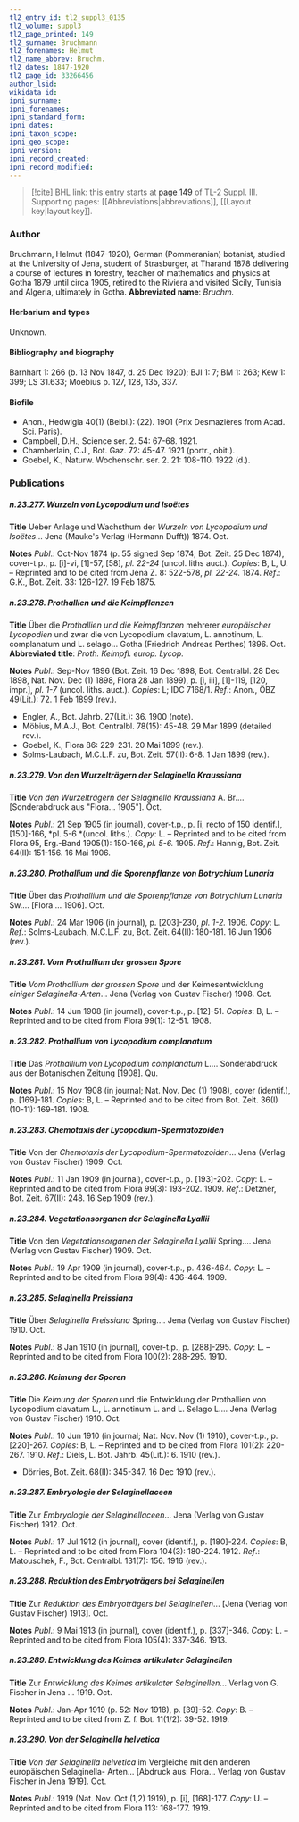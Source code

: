 ```yaml
---
tl2_entry_id: tl2_suppl3_0135
tl2_volume: suppl3
tl2_page_printed: 149
tl2_surname: Bruchmann
tl2_forenames: Helmut
tl2_name_abbrev: Bruchm.
tl2_dates: 1847-1920
tl2_page_id: 33266456
author_lsid: 
wikidata_id: 
ipni_surname: 
ipni_forenames: 
ipni_standard_form: 
ipni_dates: 
ipni_taxon_scope: 
ipni_geo_scope: 
ipni_version: 
ipni_record_created: 
ipni_record_modified:
---
```



> [!cite] BHL link: this entry starts at [page 149](https://www.biodiversitylibrary.org/page/33266456) of TL-2 Suppl. III.
> Supporting pages: [[Abbreviations|abbreviations]], [[Layout key|layout key]].

### Author

Bruchmann, Helmut (1847-1920), German (Pommeranian) botanist, studied at the University of Jena, student of Strasburger, at Tharand 1878 delivering a course of lectures in forestry, teacher of mathematics and physics at Gotha 1879 until circa 1905, retired to the Riviera and visited Sicily, Tunisia and Algeria, ultimately in Gotha. 
**Abbreviated name**: *Bruchm.*

#### Herbarium and types

Unknown.

#### Bibliography and biography

Barnhart 1: 266 (b. 13 Nov 1847, d. 25 Dec 1920); BJI 1: 7; BM 1: 263; Kew 1: 399; LS 31.633; Moebius p. 127, 128, 135, 337.

#### Biofile

- Anon., Hedwigia 40(1) (Beibl.): (22). 1901 (Prix Desmazières from Acad. Sci. Paris).
- Campbell, D.H., Science ser. 2. 54: 67-68. 1921.
- Chamberlain, C.J., Bot. Gaz. 72: 45-47. 1921 (portr., obit.).
- Goebel, K., Naturw. Wochenschr. ser. 2. 21: 108-110. 1922 (d.).

### Publications

##### n.23.277. Wurzeln von Lycopodium und Isoëtes

**Title**
Ueber Anlage und Wachsthum der *Wurzeln von Lycopodium und Isoëtes*... Jena (Mauke's Verlag (Hermann Dufft)) 1874. Oct.

**Notes**
*Publ*.: Oct-Nov 1874 (p. 55 signed Sep 1874; Bot. Zeit. 25 Dec 1874), cover-t.p., p. \[i\]-vi, \[1\]-57, \[58\], *pl. 22-24* (uncol. liths auct.). *Copies*: B, L, U. – Reprinted and to be cited from Jena Z. 8: 522-578, *pl. 22-24.* 1874.
*Ref*.: G.K., Bot. Zeit. 33: 126-127. 19 Feb 1875.

##### n.23.278. Prothallien und die Keimpflanzen

**Title**
Über die *Prothallien und die Keimpflanzen* mehrerer *europäischer Lycopodien* und zwar die von Lycopodium clavatum, L. annotinum, L. complanatum und L. selago... Gotha (Friedrich Andreas Perthes) 1896. Oct.
**Abbreviated title**: *Proth. Keimpfl. europ. Lycop.*

**Notes**
*Publ*.: Sep-Nov 1896 (Bot. Zeit. 16 Dec 1898, Bot. Centralbl. 28 Dec 1898, Nat. Nov. Dec (1) 1898, Flora 28 Jan 1899), p. \[i, iii\], \[1\]-119, \[120, impr.\], *pl. 1-7* (uncol. liths. auct.).
*Copies*: L; IDC 7168/1.
*Ref*.: Anon., ÖBZ 49(Lit.): 72. 1 Feb 1899 (rev.).
- Engler, A., Bot. Jahrb. 27(Lit.): 36. 1900 (note).
- Möbius, M.A.J., Bot. Centralbl. 78(15): 45-48. 29 Mar 1899 (detailed rev.).
- Goebel, K., Flora 86: 229-231. 20 Mai 1899 (rev.).
- Solms-Laubach, M.C.L.F. zu, Bot. Zeit. 57(II): 6-8. 1 Jan 1899 (rev.).

##### n.23.279. Von den Wurzelträgern der Selaginella Kraussiana

**Title**
*Von den Wurzelträgern der Selaginella Kraussiana* A. Br.... \[Sonderabdruck aus "Flora... 1905"\]. Oct.

**Notes**
*Publ*.: 21 Sep 1905 (in journal), cover-t.p., p. \[i, recto of 150 identif.\], \[150\]-166, *pl. 5-6 *(uncol. liths.). *Copy*: L. – Reprinted and to be cited from Flora 95, Erg.-Band 1905(1): 150-166, *pl. 5-6.* 1905.
*Ref*.: Hannig, Bot. Zeit. 64(II): 151-156. 16 Mai 1906.

##### n.23.280. Prothallium und die Sporenpflanze von Botrychium Lunaria

**Title**
Über das *Prothallium und die Sporenpflanze von Botrychium Lunaria* Sw.... \[Flora ... 1906\]. Oct.

**Notes**
*Publ*.: 24 Mar 1906 (in journal), p. \[203\]-230, *pl. 1-2.* 1906. *Copy*: L.
*Ref*.: Solms-Laubach, M.C.L.F. zu, Bot. Zeit. 64(II): 180-181. 16 Jun 1906 (rev.).

##### n.23.281. Vom Prothallium der grossen Spore

**Title**
*Vom Prothallium der grossen Spore* und der Keimesentwicklung *einiger Selaginella-Arten*... Jena (Verlag von Gustav Fischer) 1908. Oct.

**Notes**
*Publ*.: 14 Jun 1908 (in journal), cover-t.p., p. \[12\]-51. *Copies*: B, L. – Reprinted and to be cited from Flora 99(1): 12-51. 1908.

##### n.23.282. Prothallium von Lycopodium complanatum

**Title**
Das *Prothallium von Lycopodium complanatum* L.... Sonderabdruck aus der Botanischen Zeitung \[1908\]. Qu.

**Notes**
*Publ*.: 15 Nov 1908 (in journal; Nat. Nov. Dec (1) 1908), cover (identif.), p. \[169\]-181.
*Copies*: B, L. – Reprinted and to be cited from Bot. Zeit. 36(I) (10-11): 169-181. 1908.

##### n.23.283. Chemotaxis der Lycopodium-Spermatozoiden

**Title**
Von der *Chemotaxis der Lycopodium-Spermatozoiden*... Jena (Verlag von Gustav Fischer) 1909. Oct.

**Notes**
*Publ*.: 11 Jan 1909 (in journal), cover-t.p., p. \[193\]-202. *Copy*: L. – Reprinted and to be cited from Flora 99(3): 193-202. 1909.
*Ref*.: Detzner, Bot. Zeit. 67(II): 248. 16 Sep 1909 (rev.).

##### n.23.284. Vegetationsorganen der Selaginella Lyallii

**Title**
Von den *Vegetationsorganen der Selaginella Lyallii* Spring.... Jena (Verlag von Gustav Fischer) 1909. Oct.

**Notes**
*Publ*.: 19 Apr 1909 (in journal), cover-t.p., p. 436-464. *Copy*: L. – Reprinted and to be cited from Flora 99(4): 436-464. 1909.

##### n.23.285. Selaginella Preissiana

**Title**
Über *Selaginella Preissiana* Spring.... Jena (Verlag von Gustav Fischer) 1910. Oct.

**Notes**
*Publ*.: 8 Jan 1910 (in journal), cover-t.p., p. \[288\]-295. *Copy*: L. – Reprinted and to be cited from Flora 100(2): 288-295. 1910.

##### n.23.286. Keimung der Sporen

**Title**
Die *Keimung der Sporen* und die Entwicklung der Prothallien von Lycopodium clavatum L., L. annotinum L. and L. Selago L.... Jena (Verlag von Gustav Fischer) 1910. Oct.

**Notes**
*Publ*.: 10 Jun 1910 (in journal; Nat. Nov. Nov (1) 1910), cover-t.p., p. \[220\]-267. *Copies*: B, L. – Reprinted and to be cited from Flora 101(2): 220-267. 1910.
*Ref*.: Diels, L. Bot. Jahrb. 45(Lit.): 6. 1910 (rev.).
- Dörries, Bot. Zeit. 68(II): 345-347. 16 Dec 1910 (rev.).

##### n.23.287. Embryologie der Selaginellaceen

**Title**
Zur *Embryologie der Selaginellaceen*... Jena (Verlag von Gustav Fischer) 1912. Oct.

**Notes**
*Publ*.: 17 Jul 1912 (in journal), cover (identif.), p. \[180\]-224. *Copies*: B, L. – Reprinted and to be cited from Flora 104(3): 180-224. 1912.
*Ref*.: Matouschek, F., Bot. Centralbl. 131(7): 156. 1916 (rev.).

##### n.23.288. Reduktion des Embryoträgers bei Selaginellen

**Title**
Zur *Reduktion des Embryoträgers bei Selaginellen*... \[Jena (Verlag von Gustav Fischer) 1913\]. Oct.

**Notes**
*Publ*.: 9 Mai 1913 (in journal), cover (identif.), p. \[337\]-346. *Copy*: L. – Reprinted and to be cited from Flora 105(4): 337-346. 1913.

##### n.23.289. Entwicklung des Keimes artikulater Selaginellen

**Title**
Zur *Entwicklung des Keimes artikulater Selaginellen*... Verlag von G. Fischer in Jena ... 1919. Oct.

**Notes**
*Publ*.: Jan-Apr 1919 (p. 52: Nov 1918), p. \[39\]-52. *Copy*: B. – Reprinted and to be cited from Z. f. Bot. 11(1/2): 39-52. 1919.

##### n.23.290. Von der Selaginella helvetica

**Title**
*Von der Selaginella helvetica* im Vergleiche mit den anderen europäischen Selaginella- Arten... \[Abdruck aus: Flora... Verlag von Gustav Fischer in Jena 1919\]. Oct.

**Notes**
*Publ*.: 1919 (Nat. Nov. Oct (1,2) 1919), p. \[i\], \[168\]-177. *Copy*: U. – Reprinted and to be cited from Flora 113: 168-177. 1919.

